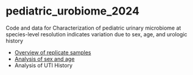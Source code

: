 # pediatric_urobiome_2024
Code and data for Characterization of pediatric urinary microbiome at species-level resolution indicates variation due to sex, age, and urologic history


* [Overview of replicate samples](KarstensLab.github.io/pediatric_urobiome_2024/Fig1_replicate_summary.html)
* [Analysis of sex and age](https://KarstensLab.github.io/pediatric_urobiome_2024/Fig2_variation_by_sex_and_age.html)
* Analysis of UTI History
